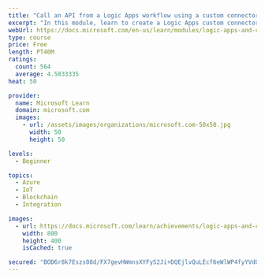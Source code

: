 ```yaml
---
title: "Call an API from a Logic Apps workflow using a custom connector"
excerpt: "In this module, learn to create a Logic Apps custom connector to call an API from a Logic Apps workflow."
webUrl: https://docs.microsoft.com/en-us/learn/modules/logic-apps-and-custom-connectors/
type: course
price: Free
length: PT40M
ratings:
  count: 564
  average: 4.5833335
heat: 50

provider:
  name: Microsoft Learn
  domain: microsoft.com
  images:
    - url: /assets/images/organizations/microsoft.com-50x50.jpg
      width: 50
      height: 50

levels:
  - Beginner

topics:
  - Azure
  - IoT
  - Blockchain
  - Integration

images:
  - url: https://docs.microsoft.com/learn/achievements/logic-apps-and-custom-connectors-social.png
    width: 800
    height: 400
    isCached: true

secured: "BOD6r8k7Eszs08d/FX7gevHWmnsXYFyS2Ji+DQEjlvQuLEcf6eWlWP4fyYVdOEYa9DCoHKFQX0ZlJUww8k8+UmccgwldzzDbmYktBaUf2e0+BQmmRecviOsLYdm3z2epdVsWeG0q5xOHTYF6dqgzaQTpLKCvWpfzDuh9amhD/znB7iY78iL+IIctLZ5Yo0foyglaGGCIIXwSw2xa5VyNhM2uYt52MOFHHxtXO19HuBOo2cOBngpDJGmnU79Rv55CcVD/2Ibd3P8R7sxhwFAvEDaKHOn2lI5YMVPSSZ/grBXyIwCytiL96w+EmTsr/toar+7XERnHjWOoBzcNvO9X7vkrr4cktiVld+vnPTOymXUnMWwEw8xiWzB5+hi58jqloHG4uHmTZKZYe/2DV0NYANFo3NbNfdgo2c1vhZj4XgM=;57YCqPY+EMIkC4AP0g5HGA=="
---
```


